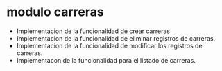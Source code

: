 # modulo carreras
* Implementacion de la funcionalidad de crear carreras
* Implementacion de la funcionalidad de eliminar registros de carreras.
* Implementacion de la funcionalidad de modificar los registros de carreras.
* Implementacon de la funcionalidad para el listado de carreras.
